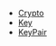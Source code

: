 * [Crypto](/API/Crypto/Crypto/README.md)
* [Key](/API/Crypto/Key/README.md)
* [KeyPair](/API/Crypto/KeyPair/README.md)